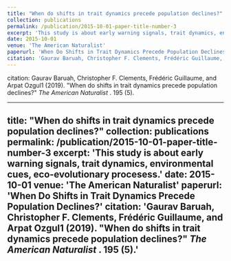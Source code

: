 ```yaml
---
title: "When do shifts in trait dynamics precede population declines?"
collection: publications
permalink: /publication/2015-10-01-paper-title-number-3
excerpt: 'This study is about early warning signals, trait dynamics, environmental cues, eco-evolutionary procesess.'
date: 2015-10-01
venue: 'The American Naturalist'
paperurl: 'When Do Shifts in Trait Dynamics Precede Population Declines?'
citation: 'Gaurav Baruah, Christopher F. Clements, Frédéric Guillaume, and Arpat Ozgul1 (2019).  &quot;When do shifts in trait dynamics precede population declines?&quot; <i>The American Naturalist </i>. 195 (5).'
---
```


citation: Gaurav Baruah, Christopher F. Clements, Frédéric Guillaume, and Arpat Ozgul1 (2019). "When do shifts in trait dynamics precede population declines?" <i>The American Naturalist </i>. 195 (5).


---
title: "When do shifts in trait dynamics precede population declines?"
collection: publications
permalink: /publication/2015-10-01-paper-title-number-3
excerpt: 'This study is about early warning signals, trait dynamics, environmental cues, eco-evolutionary procesess.'
date: 2015-10-01
venue: 'The American Naturalist'
paperurl: 'When Do Shifts in Trait Dynamics Precede Population Declines?'
citation: 'Gaurav Baruah, Christopher F. Clements, Frédéric Guillaume, and Arpat Ozgul1 (2019).  &quot;When do shifts in trait dynamics precede population declines?&quot; <i>The American Naturalist </i>. 195 (5).'
---
